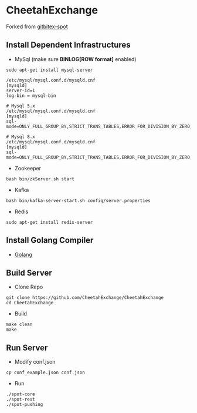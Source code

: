 # CheetahExchange

Forked from [gitbitex-spot](https://github.com/gitbitex/gitbitex-spot)

## Install Dependent Infrastructures
* MySql (make sure **BINLOG[ROW format]** enabled)
```
sudo apt-get install mysql-server
```

```
/etc/mysql/mysql.conf.d/mysqld.cnf
[mysqld]
server-id=1      
log-bin = mysql-bin 
```

```
# Mysql 5.x
/etc/mysql/mysql.conf.d/mysqld.cnf
[mysqld]
sql-mode=ONLY_FULL_GROUP_BY,STRICT_TRANS_TABLES,ERROR_FOR_DIVISION_BY_ZERO,NO_AUTO_CREATE_USER,NO_ENGINE_SUBSTITUTION

# Mysql 8.x
/etc/mysql/mysql.conf.d/mysqld.cnf
[mysqld]
sql-mode=ONLY_FULL_GROUP_BY,STRICT_TRANS_TABLES,ERROR_FOR_DIVISION_BY_ZERO,NO_ENGINE_SUBSTITUTION
```

* Zookeeper
```
bash bin/zkServer.sh start
```

* Kafka
```
bash bin/kafka-server-start.sh config/server.properties
```

* Redis
```
sudo apt-get install redis-server
```


## Install Golang Compiler

* [Golang](https://go.dev/doc/install)


## Build Server

* Clone Repo
```
git clone https://github.com/CheetahExchange/CheetahExchange
cd CheetahExchange
```

* Build 
```
make clean
make
```

## Run Server
* Modify conf.json
```
cp conf_example.json conf.json
```

* Run
```
./spot-core
./spot-rest
./spot-pushing
```
